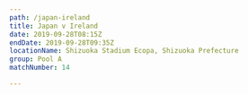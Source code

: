 ```yaml
---
path: /japan-ireland
title: Japan v Ireland
date: 2019-09-28T08:15Z
endDate: 2019-09-28T09:35Z
locationName: Shizuoka Stadium Ecopa, Shizuoka Prefecture
group: Pool A
matchNumber: 14

---
```

